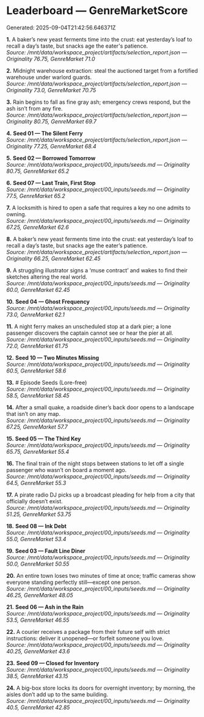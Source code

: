 # Leaderboard — GenreMarketScore
Generated: 2025-09-04T21:42:56.646371Z

**1.** A baker’s new yeast ferments time into the crust: eat yesterday’s loaf to recall a day’s taste, but snacks age the eater's patience.  
_Source: /mnt/data/workspace_project/artifacts/selection_report.json — Originality 76.75, GenreMarket 71.0_

**2.** Midnight warehouse extraction: steal the auctioned target from a fortified warehouse under warlord guards.  
_Source: /mnt/data/workspace_project/artifacts/selection_report.json — Originality 73.0, GenreMarket 70.75_

**3.** Rain begins to fall as fine gray ash; emergency crews respond, but the ash isn’t from any fire.  
_Source: /mnt/data/workspace_project/artifacts/selection_report.json — Originality 80.75, GenreMarket 69.7_

**4.** **Seed 01 — The Silent Ferry**  
_Source: /mnt/data/workspace_project/artifacts/selection_report.json — Originality 77.25, GenreMarket 68.4_

**5.** **Seed 02 — Borrowed Tomorrow**  
_Source: /mnt/data/workspace_project/00_inputs/seeds.md — Originality 80.75, GenreMarket 65.2_

**6.** **Seed 07 — Last Train, First Stop**  
_Source: /mnt/data/workspace_project/00_inputs/seeds.md — Originality 77.5, GenreMarket 65.2_

**7.** A locksmith is hired to open a safe that requires a key no one admits to owning.  
_Source: /mnt/data/workspace_project/00_inputs/seeds.md — Originality 67.25, GenreMarket 62.6_

**8.** A baker’s new yeast ferments time into the crust: eat yesterday’s loaf to recall a day’s taste, but snacks age the eater’s patience.  
_Source: /mnt/data/workspace_project/artifacts/selection_report.json — Originality 66.25, GenreMarket 62.45_

**9.** A struggling illustrator signs a ‘muse contract’ and wakes to find their sketches altering the real world.  
_Source: /mnt/data/workspace_project/00_inputs/seeds.md — Originality 60.0, GenreMarket 62.45_

**10.** **Seed 04 — Ghost Frequency**  
_Source: /mnt/data/workspace_project/00_inputs/seeds.md — Originality 73.0, GenreMarket 62.1_

**11.** A night ferry makes an unscheduled stop at a dark pier; a lone passenger discovers the captain cannot see or hear the pier at all.  
_Source: /mnt/data/workspace_project/00_inputs/seeds.md — Originality 72.0, GenreMarket 61.75_

**12.** **Seed 10 — Two Minutes Missing**  
_Source: /mnt/data/workspace_project/00_inputs/seeds.md — Originality 60.5, GenreMarket 58.6_

**13.** # Episode Seeds (Lore-free)  
_Source: /mnt/data/workspace_project/00_inputs/seeds.md — Originality 58.5, GenreMarket 58.45_

**14.** After a small quake, a roadside diner’s back door opens to a landscape that isn’t on any map.  
_Source: /mnt/data/workspace_project/00_inputs/seeds.md — Originality 67.25, GenreMarket 57.7_

**15.** **Seed 05 — The Third Key**  
_Source: /mnt/data/workspace_project/00_inputs/seeds.md — Originality 65.75, GenreMarket 55.4_

**16.** The final train of the night stops between stations to let off a single passenger who wasn’t on board a moment ago.  
_Source: /mnt/data/workspace_project/00_inputs/seeds.md — Originality 64.5, GenreMarket 55.3_

**17.** A pirate radio DJ picks up a broadcast pleading for help from a city that officially doesn’t exist.  
_Source: /mnt/data/workspace_project/00_inputs/seeds.md — Originality 51.25, GenreMarket 53.75_

**18.** **Seed 08 — Ink Debt**  
_Source: /mnt/data/workspace_project/00_inputs/seeds.md — Originality 55.0, GenreMarket 53.4_

**19.** **Seed 03 — Fault Line Diner**  
_Source: /mnt/data/workspace_project/00_inputs/seeds.md — Originality 50.0, GenreMarket 50.55_

**20.** An entire town loses two minutes of time at once; traffic cameras show everyone standing perfectly still—except one person.  
_Source: /mnt/data/workspace_project/00_inputs/seeds.md — Originality 46.25, GenreMarket 48.05_

**21.** **Seed 06 — Ash in the Rain**  
_Source: /mnt/data/workspace_project/00_inputs/seeds.md — Originality 53.5, GenreMarket 46.55_

**22.** A courier receives a package from their future self with strict instructions: deliver it unopened—or forfeit someone you love.  
_Source: /mnt/data/workspace_project/00_inputs/seeds.md — Originality 40.25, GenreMarket 43.6_

**23.** **Seed 09 — Closed for Inventory**  
_Source: /mnt/data/workspace_project/00_inputs/seeds.md — Originality 38.5, GenreMarket 43.15_

**24.** A big-box store locks its doors for overnight inventory; by morning, the aisles don’t add up to the same building.  
_Source: /mnt/data/workspace_project/00_inputs/seeds.md — Originality 40.5, GenreMarket 42.85_
